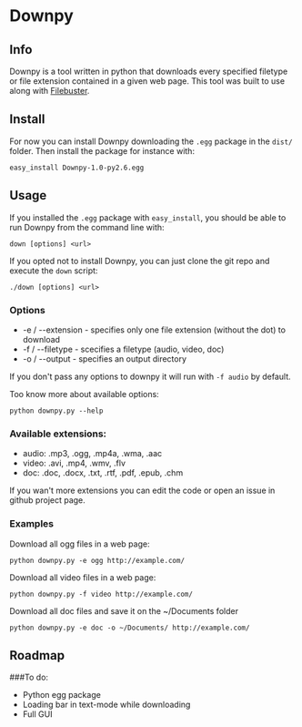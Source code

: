 # Downpy

## Info

Downpy is a tool written in python that downloads every specified filetype or file extension contained in a given web page. This tool was built to use along with [Filebuster](http://rogeriopvl.com/filebuster).

## Install

For now you can install Downpy downloading the `.egg` package in the `dist/` folder. Then install the package for instance with:

	easy_install Downpy-1.0-py2.6.egg

## Usage

If you installed the `.egg` package with `easy_install`, you should be able to run Downpy from the command line with:

	down [options] <url>

If you opted not to install Downpy, you can just clone the git repo and execute the `down` script:

	./down [options] <url>

### Options
* -e / --extension - specifies only one file extension (without the dot) to download
* -f / --filetype - scecifies a filetype (audio, video, doc)
* -o / --output - specifies an output directory

If you don't pass any options to downpy it will run with `-f audio` by default.

Too know more about available options:
	
	python downpy.py --help

### Available extensions:
* audio: .mp3, .ogg, .mp4a, .wma, .aac
* video: .avi, .mp4, .wmv, .flv
* doc: .doc, .docx, .txt, .rtf, .pdf, .epub, .chm

If you wan't more extensions you can edit the code or open an issue in github project page.

### Examples
Download all ogg files in a web page:

	python downpy.py -e ogg http://example.com/

Download all video files in a web page:

	python downpy.py -f video http://example.com/

Download all doc files and save it on the ~/Documents folder

	python downpy.py -e doc -o ~/Documents/ http://example.com/

## Roadmap

###To do:

- Python egg package
- Loading bar in text-mode while downloading
- Full GUI
